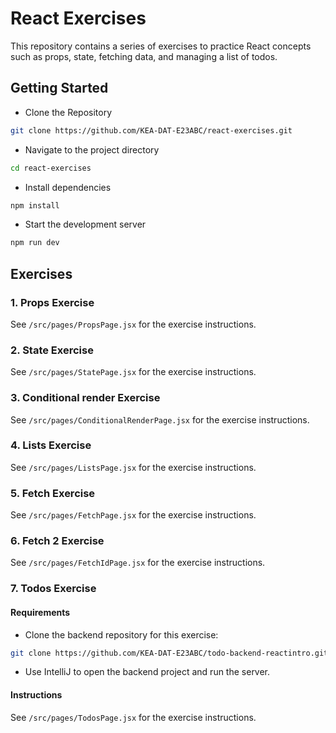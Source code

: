 # React Exercises

This repository contains a series of exercises to practice React concepts such as props, state, fetching data, and managing a list of todos.

## Getting Started

- Clone the Repository

```bash
git clone https://github.com/KEA-DAT-E23ABC/react-exercises.git
```

- Navigate to the project directory

```bash
cd react-exercises
```

- Install dependencies

```bash
npm install
```

- Start the development server

```bash
npm run dev
```

## Exercises

### 1. Props Exercise

See `/src/pages/PropsPage.jsx` for the exercise instructions.

### 2. State Exercise

See `/src/pages/StatePage.jsx` for the exercise instructions.

### 3. Conditional render Exercise

See `/src/pages/ConditionalRenderPage.jsx` for the exercise instructions.

### 4. Lists Exercise

See `/src/pages/ListsPage.jsx` for the exercise instructions.

### 5. Fetch Exercise

See `/src/pages/FetchPage.jsx` for the exercise instructions.

### 6. Fetch 2 Exercise

See `/src/pages/FetchIdPage.jsx` for the exercise instructions.

### 7. Todos Exercise

#### Requirements

- Clone the backend repository for this exercise:

```bash
git clone https://github.com/KEA-DAT-E23ABC/todo-backend-reactintro.git
```

- Use IntelliJ to open the backend project and run the server.

#### Instructions

See `/src/pages/TodosPage.jsx` for the exercise instructions.
